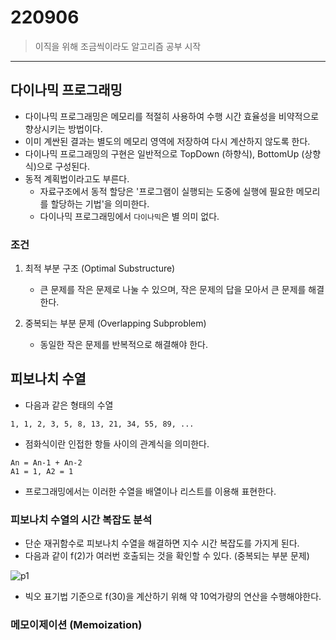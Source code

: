 220906
=========

> 이직을 위해 조금씩이라도 알고리즘 공부 시작

----

## 다이나믹 프로그래밍

* 다이나믹 프로그래밍은 메모리를 적절히 사용하여 수행 시간 효율성을 비약적으로 향상시키는 방법이다.
* 이미 계싼된 결과는 별도의 메모리 영역에 저장하여 다시 계산하지 않도록 한다.
* 다이나믹 프로그래밍의 구현은 일반적으로 TopDown (하향식), BottomUp (상향식)으로 구성된다.
* 동적 계획법이라고도 부른다.
    * 자료구조에서 동적 할당은 '프로그램이 실행되는 도중에 실행에 필요한 메모리를 할당하는 기법'을 의미한다.
    * 다이나믹 프로그래밍에서 `다이나믹`은 별 의미 없다.

### 조건

1. 최적 부분 구조 (Optimal Substructure)
    * 큰 문제를 작은 문제로 나눌 수 있으며, 작은 문제의 답을 모아서 큰 문제를 해결한다.

2. 중복되는 부분 문제 (Overlapping Subproblem)
    * 동일한 작은 문제를 반복적으로 해결해야 한다.


## 피보나치 수열

* 다음과 같은 형태의 수열
```
1, 1, 2, 3, 5, 8, 13, 21, 34, 55, 89, ...
```

* 점화식이란 인접한 항들 사이의 관계식을 의미한다.

```
An = An-1 + An-2
A1 = 1, A2 = 1
```

* 프로그래밍에서는 이러한 수열을 배열이나 리스트를 이용해 표현한다.


### 피보나치 수열의 시간 복잡도 분석

* 단순 재귀함수로 피보나치 수열을 해결하면 지수 시간 복잡도를 가지게 된다.
* 다음과 같이 f(2)가 여러번 호출되는 것을 확인할 수 있다. (중복되는 부분 문제)

![p1](https://user-images.githubusercontent.com/63954779/188883022-4f6ed2b3-8106-413e-aace-d7c7bee2d716.png)


* 빅오 표기법 기준으로 f(30)을 계산하기 위해 약 10억가량의 연산을 수행해야한다.


### 메모이제이션 (Memoization)
























